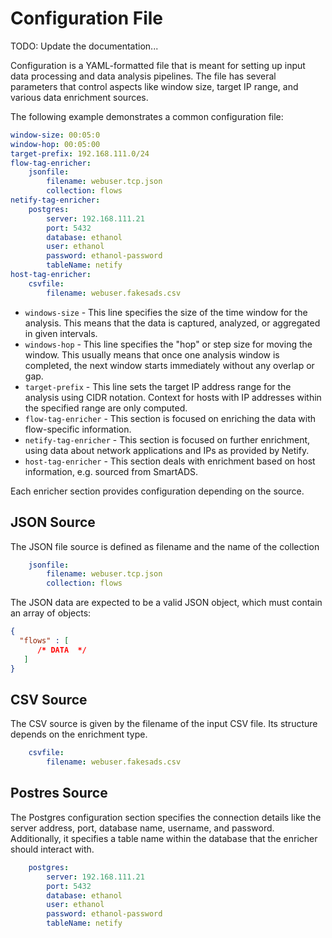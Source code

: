 # Configuration File


TODO: Update the documentation...

Configuration is a YAML-formatted file that is meant for setting up input data processing and data analysis pipelines.
The file has several parameters that control aspects like window size, target IP range, and various data enrichment sources.

The following example demonstrates a common configuration file:

```yaml
window-size: 00:05:0
window-hop: 00:05:00
target-prefix: 192.168.111.0/24
flow-tag-enricher:
    jsonfile:
        filename: webuser.tcp.json
        collection: flows
netify-tag-enricher:
    postgres:
        server: 192.168.111.21
        port: 5432
        database: ethanol
        user: ethanol
        password: ethanol-password
        tableName: netify
host-tag-enricher:
    csvfile:
        filename: webuser.fakesads.csv
```

* `windows-size` - This line specifies the size of the time window for the analysis. This means that the data is captured, analyzed, or aggregated in given intervals.
* `windows-hop` - This line specifies the "hop" or step size for moving the window. This usually means that once one analysis window is completed, the next window starts immediately without any overlap or gap.
* `target-prefix` - This line sets the target IP address range for the analysis using CIDR notation. Context for hosts with IP addresses within the specified range are only computed.
* `flow-tag-enricher` - This section is focused on enriching the data with flow-specific information.
* `netify-tag-enricher` - This section is focused on further enrichment, using data about network applications and IPs as provided by Netify.
* `host-tag-enricher` - This section deals with enrichment based on host information, e.g. sourced from SmartADS.

Each enricher section provides configuration depending on the source. 

## JSON Source

The JSON file source is defined as filename and the name of the collection

```yaml
    jsonfile:
        filename: webuser.tcp.json
        collection: flows
```

The JSON data are expected to be a valid JSON object, which must contain an array of objects: 

```json
{
  "flows" : [
      /* DATA  */
   ]
}
```

## CSV Source
The CSV source is given by the filename of the input CSV file. Its structure depends on the enrichment type.

```yaml
    csvfile:
        filename: webuser.fakesads.csv
```

## Postres Source

The Postgres configuration section specifies the connection details like the server address, port, database name, username, and password. 
Additionally, it specifies a table name within the database that the enricher should interact with.

```yaml
    postgres:
        server: 192.168.111.21
        port: 5432
        database: ethanol
        user: ethanol
        password: ethanol-password
        tableName: netify
```

